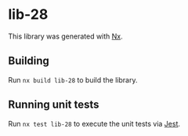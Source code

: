 # lib-28

This library was generated with [Nx](https://nx.dev).

## Building

Run `nx build lib-28` to build the library.

## Running unit tests

Run `nx test lib-28` to execute the unit tests via [Jest](https://jestjs.io).
